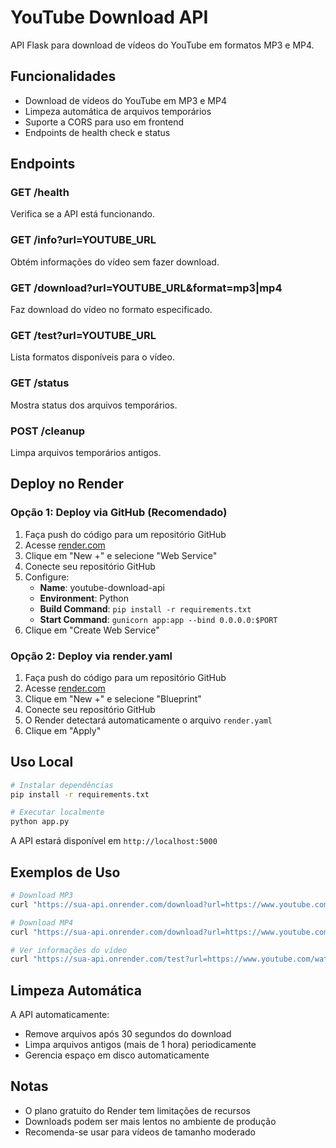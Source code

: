 # YouTube Download API

API Flask para download de vídeos do YouTube em formatos MP3 e MP4.

## Funcionalidades

- Download de vídeos do YouTube em MP3 e MP4
- Limpeza automática de arquivos temporários
- Suporte a CORS para uso em frontend
- Endpoints de health check e status

## Endpoints

### GET /health
Verifica se a API está funcionando.

### GET /info?url=YOUTUBE_URL
Obtém informações do vídeo sem fazer download.

### GET /download?url=YOUTUBE_URL&format=mp3|mp4
Faz download do vídeo no formato especificado.

### GET /test?url=YOUTUBE_URL
Lista formatos disponíveis para o vídeo.

### GET /status
Mostra status dos arquivos temporários.

### POST /cleanup
Limpa arquivos temporários antigos.

## Deploy no Render

### Opção 1: Deploy via GitHub (Recomendado)

1. Faça push do código para um repositório GitHub
2. Acesse [render.com](https://render.com)
3. Clique em "New +" e selecione "Web Service"
4. Conecte seu repositório GitHub
5. Configure:
   - **Name**: youtube-download-api
   - **Environment**: Python
   - **Build Command**: `pip install -r requirements.txt`
   - **Start Command**: `gunicorn app:app --bind 0.0.0.0:$PORT`
6. Clique em "Create Web Service"

### Opção 2: Deploy via render.yaml

1. Faça push do código para um repositório GitHub
2. Acesse [render.com](https://render.com)
3. Clique em "New +" e selecione "Blueprint"
4. Conecte seu repositório GitHub
5. O Render detectará automaticamente o arquivo `render.yaml`
6. Clique em "Apply"

## Uso Local

```bash
# Instalar dependências
pip install -r requirements.txt

# Executar localmente
python app.py
```

A API estará disponível em `http://localhost:5000`

## Exemplos de Uso

```bash
# Download MP3
curl "https://sua-api.onrender.com/download?url=https://www.youtube.com/watch?v=Dc4z7WvUPyE&format=mp3" -o video.mp3

# Download MP4
curl "https://sua-api.onrender.com/download?url=https://www.youtube.com/watch?v=Dc4z7WvUPyE&format=mp4" -o video.mp4

# Ver informações do vídeo
curl "https://sua-api.onrender.com/test?url=https://www.youtube.com/watch?v=Dc4z7WvUPyE"
```

## Limpeza Automática

A API automaticamente:
- Remove arquivos após 30 segundos do download
- Limpa arquivos antigos (mais de 1 hora) periodicamente
- Gerencia espaço em disco automaticamente

## Notas

- O plano gratuito do Render tem limitações de recursos
- Downloads podem ser mais lentos no ambiente de produção
- Recomenda-se usar para vídeos de tamanho moderado 